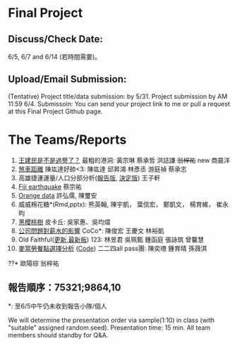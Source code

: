 
# Final Project

## Discuss/Check Date: 

6/5, 6/7 and 6/14 (若時間需要)。

## Upload/Email Submission: 

(Tentative) Project title/data submission: by 5/31. 
Project submission by AM 11:59 6/4. 
Submissoin: You can send your project link to me or pull a request at this Final Project Github page. 

# The Teams/Reports

  1.  [王建民是不是過譽了？](https://rpubs.com/smallblack/282173) 最粗的港洞: 黃宗琳 蔡承哲 洪誌謙 ~~翁梓祐~~   new 商晨洋 
  2.  [煞車距離](https://rpubs.com/Yalic/282401)    陳竑達好帥<3: 陳竑達 邱昇鴻 林彥丞 游庭禎 蔡承志
  3.  高雄捷運運量/人口分部分析([報告版](http://rpubs.com/skyking363/282132), [決定版](http://rpubs.com/skyking363/282989))   王子軒
  4.  [Fiji earthquake](http://rpubs.com/TSUNG-YU/281842)          蔡宗祐
  5.  [Orange data](https://drive.google.com/open?id=0B-5DlPwCNHLOd2NKU2dObXF3TW8)   許弘儒, 陳璽安
  6.  威威棉花糖*(Rmd,pptx): 熊英翰, 陳宇凱， 葉信宏， 鄭凱文， 楊育維， 崔永昀
  7.  [黑櫻桃樹](http://rpubs.com/Helen9311/280819)     皮卡丘: 吳家惠、吳均熠 
  8.  [公司問題對薪水的影響](http://faculty.ndhu.edu.tw/~chtsao/ftp/rgames/final/公司問題對薪水的影響.Rmd) CoCo*: 陳俊宏 王慶文 林裕凱
  9.  Old Faithful([更新](http://faculty.ndhu.edu.tw/~chtsao/ftp/rgames/final/123.nb.html),[最新板](http://faculty.ndhu.edu.tw/~chtsao/ftp/rgames/final/1.nb.html))   123: 林昱君 吳珮甄 鍾函庭 張詠筑 曾馨慧
  10. [麥當勞餐點選擇分析](http://rpubs.com/wei821/282915) ([Code](http://faculty.ndhu.edu.tw/~chtsao/ftp/rgames/final/Mc224.Rmd))    二二四all pass團: 陳奕璁 鍾育晴 孫薇淇
  
  ??* 歐陽琮 翁梓祐
  
  ## 報告順序：75321;9864,10
  
*: 至6/5中午仍未收到報告小隊/個人 

We will determine the presentation order via sample(1:10) in class (with "suitable" assigned random.seed). 
Presentation time: 15 min. All team members should standby for Q&A.

